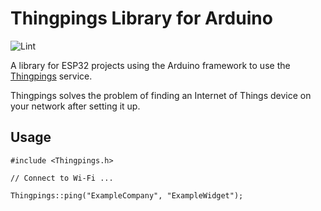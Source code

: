 # Thingpings Library for Arduino

![Lint](https://github.com/mdkendall/ThingpingsLib/actions/workflows/lint.yml/badge.svg)

A library for ESP32 projects using the Arduino framework to use the
[Thingpings](https://www.thingpings.com/) service.

Thingpings solves the problem of finding an Internet of Things device on your network after setting it up.

## Usage

```
#include <Thingpings.h>

// Connect to Wi-Fi ...

Thingpings::ping("ExampleCompany", "ExampleWidget");
```
